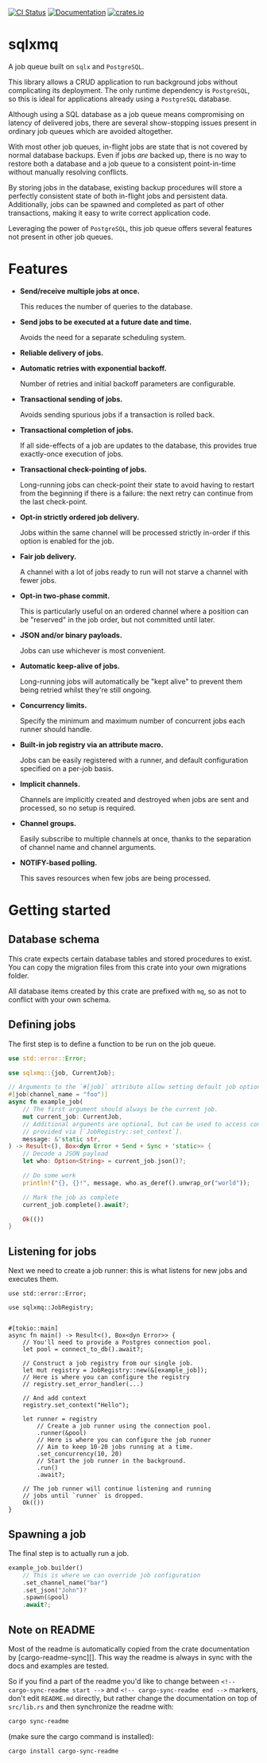 [![CI Status](https://github.com/Diggsey/sqlxmq/workflows/CI/badge.svg)](https://github.com/Diggsey/sqlxmq/actions?query=workflow%3ACI)
[![Documentation](https://docs.rs/sqlxmq/badge.svg)](https://docs.rs/sqlxmq)
[![crates.io](https://img.shields.io/crates/v/sqlxmq.svg)](https://crates.io/crates/sqlxmq)

<!-- cargo-sync-readme start -->

# sqlxmq

A job queue built on `sqlx` and `PostgreSQL`.

This library allows a CRUD application to run background jobs without complicating its
deployment. The only runtime dependency is `PostgreSQL`, so this is ideal for applications
already using a `PostgreSQL` database.

Although using a SQL database as a job queue means compromising on latency of
delivered jobs, there are several show-stopping issues present in ordinary job
queues which are avoided altogether.

With most other job queues, in-flight jobs are state that is not covered by normal
database backups. Even if jobs _are_ backed up, there is no way to restore both
a database and a job queue to a consistent point-in-time without manually
resolving conflicts.

By storing jobs in the database, existing backup procedures will store a perfectly
consistent state of both in-flight jobs and persistent data. Additionally, jobs can
be spawned and completed as part of other transactions, making it easy to write correct
application code.

Leveraging the power of `PostgreSQL`, this job queue offers several features not
present in other job queues.

# Features

- **Send/receive multiple jobs at once.**

  This reduces the number of queries to the database.

- **Send jobs to be executed at a future date and time.**

  Avoids the need for a separate scheduling system.

- **Reliable delivery of jobs.**

- **Automatic retries with exponential backoff.**

  Number of retries and initial backoff parameters are configurable.

- **Transactional sending of jobs.**

  Avoids sending spurious jobs if a transaction is rolled back.

- **Transactional completion of jobs.**

  If all side-effects of a job are updates to the database, this provides
  true exactly-once execution of jobs.

- **Transactional check-pointing of jobs.**

  Long-running jobs can check-point their state to avoid having to restart
  from the beginning if there is a failure: the next retry can continue
  from the last check-point.

- **Opt-in strictly ordered job delivery.**

  Jobs within the same channel will be processed strictly in-order
  if this option is enabled for the job.

- **Fair job delivery.**

  A channel with a lot of jobs ready to run will not starve a channel with fewer
  jobs.

- **Opt-in two-phase commit.**

  This is particularly useful on an ordered channel where a position can be "reserved"
  in the job order, but not committed until later.

- **JSON and/or binary payloads.**

  Jobs can use whichever is most convenient.

- **Automatic keep-alive of jobs.**

  Long-running jobs will automatically be "kept alive" to prevent them being
  retried whilst they're still ongoing.

- **Concurrency limits.**

  Specify the minimum and maximum number of concurrent jobs each runner should
  handle.

- **Built-in job registry via an attribute macro.**

  Jobs can be easily registered with a runner, and default configuration specified
  on a per-job basis.

- **Implicit channels.**

  Channels are implicitly created and destroyed when jobs are sent and processed,
  so no setup is required.

- **Channel groups.**

  Easily subscribe to multiple channels at once, thanks to the separation of
  channel name and channel arguments.

- **NOTIFY-based polling.**

  This saves resources when few jobs are being processed.

# Getting started

## Database schema

This crate expects certain database tables and stored procedures to exist.
You can copy the migration files from this crate into your own migrations
folder.

All database items created by this crate are prefixed with `mq`, so as not
to conflict with your own schema.

## Defining jobs

The first step is to define a function to be run on the job queue.

```rust
use std::error::Error;

use sqlxmq::{job, CurrentJob};

// Arguments to the `#[job]` attribute allow setting default job options.
#[job(channel_name = "foo")]
async fn example_job(
    // The first argument should always be the current job.
    mut current_job: CurrentJob,
    // Additional arguments are optional, but can be used to access context
    // provided via [`JobRegistry::set_context`].
    message: &'static str,
) -> Result<(), Box<dyn Error + Send + Sync + 'static>> {
    // Decode a JSON payload
    let who: Option<String> = current_job.json()?;

    // Do some work
    println!("{}, {}!", message, who.as_deref().unwrap_or("world"));

    // Mark the job as complete
    current_job.complete().await?;

    Ok(())
}
```

## Listening for jobs

Next we need to create a job runner: this is what listens for new jobs
and executes them.

```rust,no_run
use std::error::Error;

use sqlxmq::JobRegistry;


#[tokio::main]
async fn main() -> Result<(), Box<dyn Error>> {
    // You'll need to provide a Postgres connection pool.
    let pool = connect_to_db().await?;

    // Construct a job registry from our single job.
    let mut registry = JobRegistry::new(&[example_job]);
    // Here is where you can configure the registry
    // registry.set_error_handler(...)

    // And add context
    registry.set_context("Hello");

    let runner = registry
        // Create a job runner using the connection pool.
        .runner(&pool)
        // Here is where you can configure the job runner
        // Aim to keep 10-20 jobs running at a time.
        .set_concurrency(10, 20)
        // Start the job runner in the background.
        .run()
        .await?;

    // The job runner will continue listening and running
    // jobs until `runner` is dropped.
    Ok(())
}
```

## Spawning a job

The final step is to actually run a job.

```rust
example_job.builder()
    // This is where we can override job configuration
    .set_channel_name("bar")
    .set_json("John")?
    .spawn(&pool)
    .await?;
```

<!-- cargo-sync-readme end -->

## Note on README

Most of the readme is automatically copied from the crate documentation by [cargo-readme-sync][].
This way the readme is always in sync with the docs and examples are tested.

So if you find a part of the readme you'd like to change between `<!-- cargo-sync-readme start -->`
and `<!-- cargo-sync-readme end -->` markers, don't edit `README.md` directly, but rather change
the documentation on top of `src/lib.rs` and then synchronize the readme with:
```bash
cargo sync-readme
```
(make sure the cargo command is installed):
```bash
cargo install cargo-sync-readme


